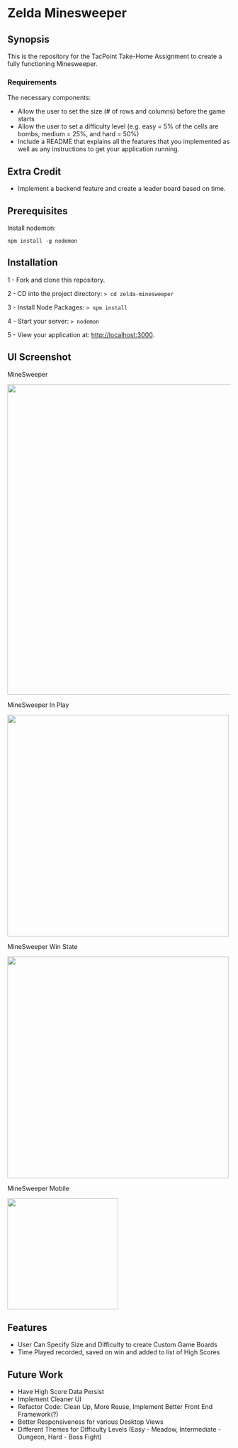 # Zelda Minesweeper

## Synopsis

This is the repository for the TacPoint Take-Home Assignment to create a fully functioning Minesweeper.

### Requirements

The necessary components:
- Allow the user to set the size (# of rows and columns) before the game starts
- Allow the user to set a difficulty level (e.g. easy = 5% of the cells are bombs, medium = 25%, and hard = 50%)
- Include a README that explains all the features that you implemented as well as any instructions to get your application running.

Extra Credit
------------
- Implement a backend feature and create a leader board based on time.


## Prerequisites

Install nodemon:

```npm install -g nodemon```

## Installation

1 - Fork and clone this repository.

2 - CD into the project directory: ```> cd zelda-minesweeper```

3 - Install Node Packages: ```> npm install```

4 - Start your server: ```> nodemon```

5 - View your application at: [http://localhost:3000](http://localhost:3000/).


## UI Screenshot

MineSweeper

<img src='http://i.imgur.com/cmtdmGe.jpg' width=700px>

MineSweeper In Play

<img src='http://i.imgur.com/EQcF5nL.png' width=500px>

MineSweeper Win State

<img src='http://i.imgur.com/jKQfykR.png' width=500px>

MineSweeper Mobile

<img src='http://i.imgur.com/Y16j4bj.png' width=250px>

## Features

- User Can Specify Size and Difficulty to create Custom Game Boards
- Time Played recorded, saved on win and added to list of High Scores

## Future Work

- Have High Score Data Persist
- Implement Cleaner UI
- Refactor Code: Clean Up, More Reuse, Implement Better Front End Framework(?)
- Better Responsiveness for various Desktop Views
- Different Themes for Difficulty Levels (Easy - Meadow, Intermediate - Dungeon, Hard - Boss Fight)
